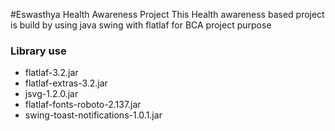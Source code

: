 #Eswasthya Health Awareness Project
This Health awareness based project is build by using java swing with flatlaf for BCA project purpose

### Library use
- flatlaf-3.2.jar
- flatlaf-extras-3.2.jar
- jsvg-1.2.0.jar
- flatlaf-fonts-roboto-2.137.jar
- swing-toast-notifications-1.0.1.jar


